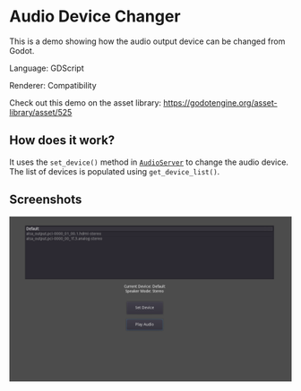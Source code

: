 # Audio Device Changer

This is a demo showing how the audio output device can be changed from Godot.

Language: GDScript

Renderer: Compatibility

Check out this demo on the asset library: https://godotengine.org/asset-library/asset/525

## How does it work?

It uses the `set_device()` method in
[`AudioServer`](https://docs.godotengine.org/en/latest/classes/class_audioserver.html)
to change the audio device.
The list of devices is populated using `get_device_list()`.

## Screenshots

![Screenshot](screenshots/device_changer.png)
